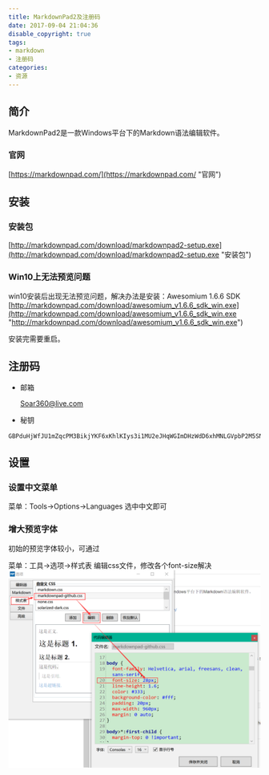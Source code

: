 ```yaml
---
title: MarkdownPad2及注册码
date: 2017-09-04 21:04:36
disable_copyright: true
tags:
- markdown
- 注册码
categories:
- 资源
---
```

## 简介 ##
MarkdownPad2是一款Windows平台下的Markdown语法编辑软件。
### 官网 ###
[https://markdownpad.com/](https://markdownpad.com/ "官网")
## 安装 ##
### 安装包
[http://markdownpad.com/download/markdownpad2-setup.exe](http://markdownpad.com/download/markdownpad2-setup.exe "安装包")
### Win10上无法预览问题
win10安装后出现无法预览问题，解决办法是安装：Awesomium 1.6.6 SDK
[http://markdownpad.com/download/awesomium_v1.6.6_sdk_win.exe](http://markdownpad.com/download/awesomium_v1.6.6_sdk_win.exe "http://markdownpad.com/download/awesomium_v1.6.6_sdk_win.exe")
  
安装完需要重启。
## 注册码 ##
* 邮箱
  
    Soar360@live.com
* 秘钥
```
GBPduHjWfJU1mZqcPM3BikjYKF6xKhlKIys3i1MU2eJHqWGImDHzWdD6xhMNLGVpbP2M5SN6bnxn2kSE8qHqNY5QaaRxmO3YSMHxlv2EYpjdwLcPwfeTG7kUdnhKE0vVy4RidP6Y2wZ0q74f47fzsZo45JE2hfQBFi2O9Jldjp1mW8HUpTtLA2a5/sQytXJUQl/QKO0jUQY4pa5CCx20sV1ClOTZtAGngSOJtIOFXK599sBr5aIEFyH0K7H4BoNMiiDMnxt1rD8Vb/ikJdhGMMQr0R4B+L3nWU97eaVPTRKfWGDE8/eAgKzpGwrQQoDh+nzX1xoVQ8NAuH+s4UcSeQ==
```
## 设置 ##
### 设置中文菜单
菜单：Tools->Options->Languages 选中中文即可
### 增大预览字体
初始的预览字体较小，可通过
  
菜单：工具->选项->样式表 编辑css文件，修改各个font-size解决
![](MarkdownPad2/20170904222112.png)
